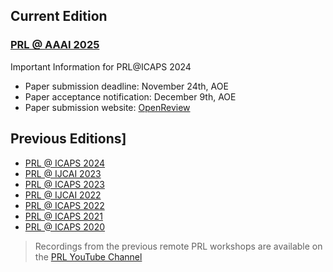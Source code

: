 <!-- # Bridging the Gap Between AI Planning and Reinforcement Learning -->


## Current Edition

### [PRL @ AAAI 2025](https://prl-theworkshop.github.io/prl2025-aaai/)
 
Important Information for PRL@ICAPS 2024
* Paper submission deadline: November 24th, AOE
* Paper acceptance notification: December 9th, AOE
* Paper submission website: [OpenReview](https://openreview.net/group?id=AAAI.org/2025/Workshop/PRL)


## Previous Editions]
- [PRL @ ICAPS 2024](https://prl-theworkshop.github.io/prl2024-icaps/)
- [PRL @ IJCAI 2023](https://prl-theworkshop.github.io/prl2023-ijcai/)
- [PRL @ ICAPS 2023](https://prl-theworkshop.github.io/prl2023-icaps/)
- [PRL @ IJCAI 2022](https://prl-theworkshop.github.io/prl2022-ijcai/)
- [PRL @ ICAPS 2022](https://prl-theworkshop.github.io/prl2022-icaps/)
- [PRL @ ICAPS 2021](https://prl-theworkshop.github.io/prl2021/)
- [PRL @ ICAPS 2020](https://prl-theworkshop.github.io/icaps20subpages.icaps-conference.org/workshops/prl/)

> Recordings from the previous remote PRL workshops are available on the [PRL YouTube Channel](https://www.youtube.com/c/PRLWorkshop-PlanningandReinforcementLearning)

